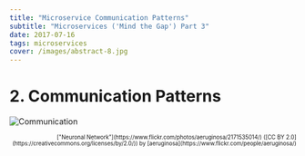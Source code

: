 ```yaml
---
title: "Microservice Communication Patterns"
subtitle: "Microservices ('Mind the Gap') Part 3"
date: 2017-07-16
tags: microservices
cover: /images/abstract-8.jpg
---
```


# 2. Communication Patterns
![Communication](comms.jpg)
<div style="text-align: right"><sub><sup>["Neuronal Network"](https://www.flickr.com/photos/aeruginosa/2171535014/) ([CC BY 2.0](https://creativecommons.org/licenses/by/2.0/)) by [aeruginosa](https://www.flickr.com/people/aeruginosa/)</sup></sub></div>

